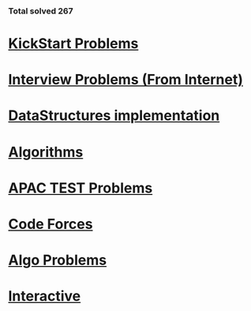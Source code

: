 <h3> Total solved 267</h3>
<h1><a href="https://github.com/tanaykulkarni27/Python-Coding/blob/master/KickStart.md">KickStart Problems</a></h1>
<h1><a href="https://github.com/tanaykulkarni27/Python-Coding/blob/master/Interview.md">Interview Problems  (From Internet)</a></h1>
<h1><a href="https://github.com/tanaykulkarni27/Python-Coding/blob/master/DataStructures.md">DataStructures implementation</a></h1>
<h1><a href="https://github.com/tanaykulkarni27/Python-Coding/blob/master/knap.md">Algorithms</a></h1>
<h1><a href="https://github.com/tanaykulkarni27/Python-Coding/blob/master/apac.md">APAC TEST Problems</a></h1>
<h1><a href="https://github.com/tanaykulkarni27/Python-Coding/blob/master/Codeforce.md">Code Forces</a></h1>
<h1><a href="https://github.com/tanaykulkarni27/Python-Coding/blob/master/errichto.md">Algo Problems</a></h1>
<h1><a href="https://github.com/tanaykulkarni27/Python-Coding/blob/master/interactive.md">Interactive</a></h1>
